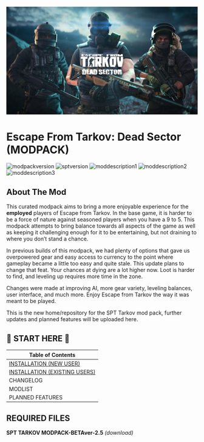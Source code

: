 ![banner](src/img/bg.png)
# Escape From Tarkov: Dead Sector (MODPACK)


![modpackversion](https://img.shields.io/badge/modpackVER-2.0-blue)
![sptversion](https://img.shields.io/badge/sptclientVER-3.11-green)
![moddescription1](https://img.shields.io/badge/mods-QoL-pink)
![moddescription2](https://img.shields.io/badge/mods-gameplay-red)
![moddescription3](https://img.shields.io/badge/mods-UI-cyan)


## About The Mod
This curated modpack aims to bring a more enjoyable experience for the **employed** players of Escape from Tarkov. In the base game, it is harder to be a force of nature against seasoned players when you have a 9 to 5. This modpack attempts to bring balance towards all aspects of the game as well as keeping it challenging enough for it to be entertaining, but not draining to where you don’t stand a chance.

In previous builds of this modpack, we had plenty of options that gave us overpowered gear and easy access to currency to the point where gameplay became a little too easy and quite stale. This update plans to change that feat. Your chances at dying are a lot higher now. Loot is harder to find, and leveling up requires more time in the zone.

Changes were made at improving AI, more gear variety, leveling balances, user interface, and much more. Enjoy Escape from Tarkov the way it was meant to be played.

This is the new home/repository for the SPT Tarkov mod pack, further updates and planned features will be uploaded here.

## :pushpin: START HERE :pushpin:

| Table of Contents             | 
| ----------------------------- |
| [INSTALLATION (NEW USER)](./installation-new-user.md) |
| [INSTALLATION (EXISTING USERS)](./installation-existing-user.md) |
| CHANGELOG                     |
| MODLIST                       |
| PLANNED FEATURES              |


## REQUIRED FILES

**SPT TARKOV MODPACK-BETAver-2.5** *(download)*
